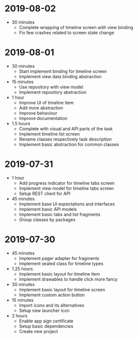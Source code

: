 # 2019-08-02
* 30 minutes
    * Complete wrapping of timeline screen with view binding
    * Fix few crashes related to screen state change

# 2019-08-01
* 30 minutes
    * Start implement binding for timeline screen
    * Implement view data binding abstraction
* 15 minutes
    * Use repository with view model
    * Implement repository abstraction
* 1 hour
    * Improve UI of timeline item
    * Add more abstraction
    * Improve behaviour
    * Improve documentation
* 1.5 hours
    * Complete with visual and API parts of the task
    * Implement timeline list screen
    * Rename classes respectively task description
    * Implement basic abstraction for common classes

# 2019-07-31
* 1 hour
    * Add progress indicator for timeline tabs screen
    * Implement view model for timeline tabs screen
    * Setup REST client for API
* 45 minutes
    * Implement base UI expectations and interfaces
    * Implement basic API models
    * Implement basic tabs and list fragments
    * Group classes by packages

# 2019-07-30
* 45 minutes
    * Implement pager adapter for fragments
    * Implement sealed class for timeline types
* 1.25 hours
    * Implement basic layout for timeline item
    * Implement drawables to handle click more fancy 
* 30 minutes
    * Implement basic layout for timeline screen
    * Implement custom action button
* 15 minutes
    * Import icons and its alternatives
    * Setup new launcher icon
* 2 hours
    * Enable app sign certificate
    * Setup basic dependencies
    * Create new project